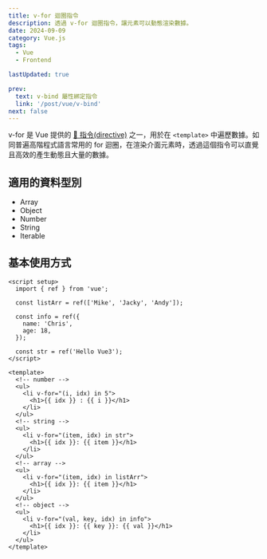 ```yaml
---
title: v-for 迴圈指令
description: 透過 v-for 迴圈指令，讓元素可以動態渲染數據。
date: 2024-09-09
category: Vue.js
tags:
  - Vue
  - Frontend

lastUpdated: true

prev:
  text: v-bind 屬性綁定指令
  link: '/post/vue/v-bind'
next: false
---
```


v-for 是 Vue 提供的 [🔗 指令(directive)](https://vuejs.org/api/built-in-directives.html#v-for) 之一，用於在 `<template>` 中遍歷數據。如同普遍高階程式語言常用的 for 迴圈，在渲染介面元素時，透過這個指令可以直覺且高效的產生動態且大量的數據。

## 適用的資料型別

- Array
- Object
- Number
- String
- Iterable

## 基本使用方式

```vue:line-numbers
<script setup>
  import { ref } from 'vue';

  const listArr = ref(['Mike', 'Jacky', 'Andy']);

  const info = ref({
    name: 'Chris',
    age: 18,
  });

  const str = ref('Hello Vue3');
</script>

<template>
  <!-- number -->
  <ul>
    <li v-for="(i, idx) in 5">
      <h1>{{ idx }} : {{ i }}</h1>
    </li>
  </ul>
  <!-- string -->
  <ul>
    <li v-for="(item, idx) in str">
      <h1>{{ idx }}: {{ item }}</h1>
    </li>
  </ul>
  <!-- array -->
  <ul>
    <li v-for="(item, idx) in listArr">
      <h1>{{ idx }}: {{ item }}</h1>
    </li>
  </ul>
  <!-- object -->
  <ul>
    <li v-for="(val, key, idx) in info">
      <h1>{{ idx }}: {{ key }}: {{ val }}</h1>
    </li>
  </ul>
</template>
```
